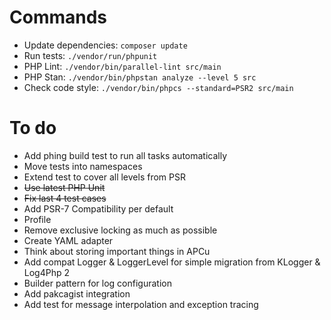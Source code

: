 Commands
===
* Update dependencies: `composer update`
* Run tests: `./vendor/run/phpunit`
* PHP Lint: `./vendor/bin/parallel-lint src/main`
* PHP Stan: `./vendor/bin/phpstan analyze --level 5 src`
* Check code style: `./vendor/bin/phpcs --standard=PSR2 src/main`

To do
===
* Add phing build test to run all tasks automatically
* Move tests into namespaces
* Extend test to cover all levels from PSR
* ~~Use latest PHP Unit~~
* ~~Fix last 4 test cases~~
* Add PSR-7 Compatibility per default
* Profile
* Remove exclusive locking as much as possible
* Create YAML adapter
* Think about storing important things in APCu
* Add compat Logger & LoggerLevel for simple migration from KLogger & Log4Php 2
* Builder pattern for log configuration
* Add pakcagist integration
* Add test for message interpolation and exception tracing